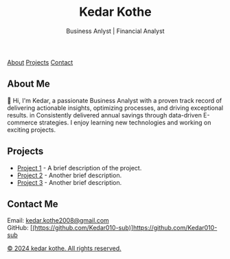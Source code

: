 <!DOCTYPE html>
<html lang="en">
<head>
  <meta charset="UTF-8">
  <meta name="viewport" content="width=device-width, initial-scale=1.0">
  <title>Kedar Kothe - Portfolio</title>
  <link rel="stylesheet" href="style.css">
  <link href="https://fonts.googleapis.com/css2?family=Roboto:wght@300;400;700&display=swap" rel="stylesheet">
</head>
<body>
  <header class="hero">
    <div class="container">
      <h1>Kedar Kothe</h1>
      <p>Business Anlyst | Financial Analyst</p>
    </div>
  </header>

  <nav class="navbar">
    <div class="container">
      <a href="#about">About</a>
      <a href="#projects">Projects</a>
      <a href="#contact">Contact</a>
    </div>
  </nav>

  <section id="about" class="about">
    <div class="container">
      <h2>About Me</h2>
      <p>
        👋 Hi, I'm Kedar, a passionate Business Analyst with a proven track record of delivering actionable insights, optimizing processes, and driving exceptional results. in Consistently delivered annual savings through data-driven E-commerce strategies.  I enjoy learning new technologies and working on exciting projects.
      </p>
    </div>
  </section>

  <section id="projects" class="projects">
    <div class="container">
      <h2>Projects</h2>
      <ul>
        <li>
          <a href="https://github.com/viraj63/project1" target="_blank">Project 1</a> - A brief description of the project.
        </li>
        <li>
          <a href="https://github.com/viraj63/project2" target="_blank">Project 2</a> - Another brief description.
        </li>
        <li>
          <a href="https://github.com/viraj63/project3" target="_blank">Project 3</a> - Another brief description.
        </li>
      </ul>
    </div>
  </section>

  <section id="contact" class="contact">
    <div class="container">
      <h2>Contact Me</h2>
      <p>
        Email: <a href="mailto:viraj@example.com">kedar.kothe2008@gmail.com</a><br>
        GitHub: <a href="[https://github.com/Kedar010-sub]" target="_blank">[(https://github.com/Kedar010-sub)]https://github.com/Kedar010-sub
      </p>
    </div>
  </section>

  <footer class="footer">
    <div class="container">
      <p>&copy; 2024 kedar kothe. All rights reserved.</p>
    </div>
  </footer>
</body>
</html>
